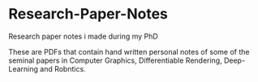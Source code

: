 # Research-Paper-Notes
Research paper notes i made during my PhD

These are PDFs that contain hand written personal notes of some of the seminal papers in Computer Graphics, Differentiable Rendering, Deep-Learning and Robntics.
